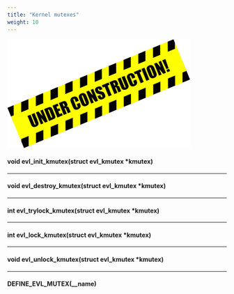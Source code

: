 ```yaml
---
title: "Kernel mutexes"
weight: 10
---
```


![Alt text](/images/wip.png "To be continued")

#### void evl_init_kmutex(struct evl_kmutex *kmutex)

---

#### void evl_destroy_kmutex(struct evl_kmutex *kmutex)

---

#### int evl_trylock_kmutex(struct evl_kmutex *kmutex)

---

#### int evl_lock_kmutex(struct evl_kmutex *kmutex)

---

#### void evl_unlock_kmutex(struct evl_kmutex *kmutex)

---

#### DEFINE_EVL_MUTEX(__name)
